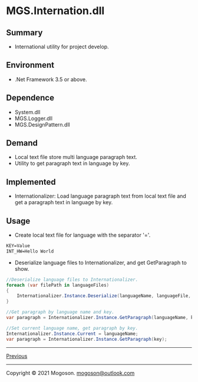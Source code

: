 ﻿# MGS.Internation.dll

## Summary

- International utility for project develop.

## Environment

- .Net Framework 3.5 or above.

## Dependence

- System.dll
- MGS.Logger.dll
- MGS.DesignPattern.dll

## Demand

- Local text file store multi language paragraph text.
- Utility to get paragraph text in language by key.

## Implemented

- Internationalizer: Load language paragraph text from local text file and get a paragraph text in language by key.

## Usage
- Create local text file for language with the separator '='.

```tex
KEY=Value
INT_HW=Hello World
```

- Deserialize language files to Internationalizer, and get GetParagraph to show.

```C#
//Deserialize language files to Internationalizer.
foreach (var filePath in languageFiles)
{
    Internationalizer.Instance.Deserialize(languageName, languageFile, Encoding.Default);
}

//Get paragraph by language name and key.
var paragraph = Internationalizer.Instance.GetParagraph(languageName, key);

//Set current language name, get paragraph by key.
Internationalizer.Instance.Current = languageName;
var paragraph = Internationalizer.Instance.GetParagraph(key);
```

------

[Previous](../../README.md)

------

Copyright © 2021 Mogoson.	mogoson@outlook.com